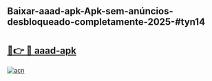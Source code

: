 ## Baixar-aaad-apk-Apk-sem-anúncios-desbloqueado-completamente-2025-#tyn14

# <h2><a href="https://ainizakaria.my?title=aaad-apk&ref=22M">🔗👉 🔴 aaad-apk</a></h2>

[![acn](https://github.com/user-attachments/assets/0f9c940e-d8b0-45ae-aac7-cd30a18b3e1c)](https://ainizakaria.my?title=aaad-apk&ref=22M)

